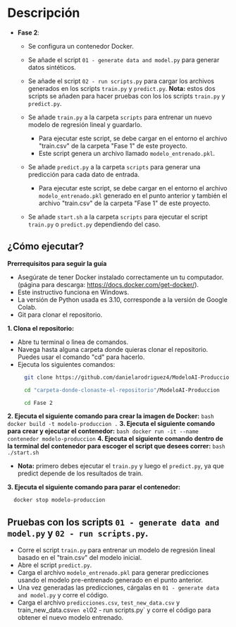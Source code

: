 
# Descripción  

 - **Fase 2**:
    - Se configura un contenedor Docker.
    - Se añade el script `01 - generate data and model.py` para generar datos sintéticos.
    - Se añade el script `02 - run scripts.py` para cargar los archivos generados en los scripts `train.py` y `predict.py`.
        **Nota:** estos dos scripts se añaden para hacer pruebas con los los scripts `train.py` y `predict.py`.
      
    - Se añade `train.py` a la carpeta `scripts` para entrenar un nuevo modelo de regresión lineal y guardarlo.
      - Para ejecutar este script, se debe cargar en el entorno el archivo "train.csv" de la carpeta "Fase 1" de este proyecto.
      - Este script genera un archivo llamado `modelo_entrenado.pkl`.
    - Se añade `predict.py` a la carpeta `scripts` para generar una predicción para cada dato de entrada.
      - Para ejecutar este script, se debe cargar en el entorno el archivo `modelo_entrenado.pkl` generado en el punto anterior y también el archivo "train.csv" de la carpeta "Fase 1" de este proyecto.
    - Se añade `start.sh` a la carpeta `scripts` para ejecutar el script `train.py` o `predict.py` dependiendo del caso.


## ¿Cómo ejecutar?
  
**Prerrequisitos para seguir la guía**
- Asegúrate de tener Docker instalado correctamente un tu computador. (página para descarga: https://docs.docker.com/get-docker/).
- Este instructivo funciona en Windows.
- La versión de Python usada es 3.10, corresponde a la versión de Google Colab.
- Git para clonar el repositorio.
  
**1. Clona el repositorio:**
 - Abre tu terminal o lìnea de comandos.
 - Navega hasta alguna carpeta donde quieras clonar el repositorio. Puedes usar el comando "cd" para hacerlo.
 - Ejecuta los siguientes comandos:
    ``` bash
      git clone https://github.com/danielarodriguez4/ModeloAI-Produccion.git
    ```
    ``` bash
      cd "carpeta-donde-clonaste-el-repositorio"/ModeloAI-Produccion
    ```
    ``` bash
      cd Fase 2
    ```
**2. Ejecuta el siguiente comando para crear la imagen de Docker:**
     ``` bash
       docker build -t modelo-produccion .
     ```
**3. Ejecuta el siguiente comando para crear y ejecutar el contenedor:**
     ``` bash
       docker run -it --name contenedor modelo-produccion
     ```
 **4. Ejecuta el siguiente comando dentro de la terminal del contenedor para escoger el script que desees correr:**
     ``` bash
       ./start.sh
     ```
 - **Nota:** primero debes ejecutar el `train.py` y luego el `predict.py`, ya que predict depende de los resultados de train.

 **3. Ejecuta el siguiente comando para parar el contenedor:**
 ``` bash
   docker stop modelo-produccion
 ```

## Pruebas con los scripts `01 - generate data and model.py` y `02 - run scripts.py`.
- Corre el script `train.py` para entrenar un modelo de regresión lineal basado en el "train.csv" del modelo inicial.
- Abre el script `predict.py`.
- Carga el archivo `modelo_entrenado.pkl` para generar predicciones usando el modelo pre-entrenado generado en el punto anterior.
- Una vez generadas las predicciones, cárgalas en `01 - generate data and model.py` y corre el código.
- Carga el archivo `predicciones.csv`, `test_new_data.csv` y train_new_data.csv` en el `02 - run scripts.py` y corre el código para obtener el nuevo modelo entrenado.
